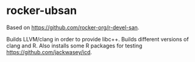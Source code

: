 # rocker-ubsan

Based on https://github.com/rocker-org/r-devel-san.

Builds LLVM/clang in order to provide libc++.
Builds different versions of clang and R.
Also installs some R packages for testing <https://github.com/jackwasey/icd>.
